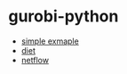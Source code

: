 # gurobi-python
* [simple exmaple](https://github.com/C-Joey/gurobi/blob/master/Example%20mip1.ipynb)
* [diet](https://github.com/C-Joey/gurobi/blob/master/diet.ipynb)
* [netflow](https://github.com/C-Joey/gurobi/blob/master/netflow.ipynb)
